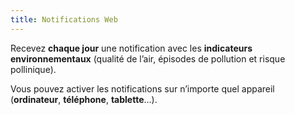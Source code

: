 ```yaml
---
title: Notifications Web
---
```


Recevez **chaque jour** une notification avec les **indicateurs environnementaux** (qualité de l’air, épisodes de pollution et risque pollinique).

Vous pouvez activer les notifications sur n’importe quel appareil (**ordinateur**, **téléphone**, **tablette**...).

